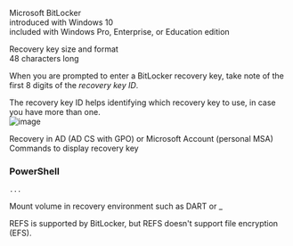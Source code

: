 Microsoft BitLocker<br>
introduced with Windows 10<br>
included with Windows Pro, Enterprise, or Education edition<br>

Recovery key size and format<br>
48 characters long<br>

When you are prompted to enter a BitLocker recovery key, take note of the first 8 digits of the *recovery key ID*.<br>

The recovery key ID helps identifying which recovery key to use, in case you have more than one.<br>
![image](https://github.com/user-attachments/assets/4c015507-e564-49ca-9f7b-85e315aeb40c)


Recovery in AD (AD CS with GPO) or Microsoft Account (personal MSA)<br>
Commands to display recovery key

### PowerShell

```
...
```

Mount volume in recovery environment such as DART or _ <br>

REFS is supported by BitLocker, but REFS doesn't support file encryption (EFS).
